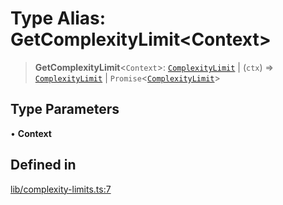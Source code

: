 # Type Alias: GetComplexityLimit\<Context\>

> **GetComplexityLimit**\<`Context`\>: [`ComplexityLimit`](../interfaces/ComplexityLimit.md) \| (`ctx`) => [`ComplexityLimit`](../interfaces/ComplexityLimit.md) \| `Promise`\<[`ComplexityLimit`](../interfaces/ComplexityLimit.md)\>

## Type Parameters

• **Context**

## Defined in

[lib/complexity-limits.ts:7](https://github.com/andreisergiu98/baeta/blob/4c16a2c8fa14b6d48e42b6a2c2893542bd64b987/packages/extension-complexity/lib/complexity-limits.ts#L7)
